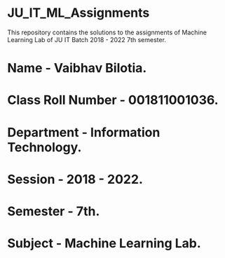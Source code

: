 # JU_IT_ML_Assignments
This repository contains the solutions to the assignments of Machine Learning Lab of JU IT Batch 2018 - 2022 7th semester.

# Name - Vaibhav Bilotia.
# Class Roll Number - 001811001036.
# Department - Information Technology.
# Session - 2018 - 2022.
# Semester - 7th.
# Subject - Machine Learning Lab.
